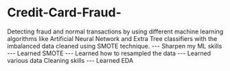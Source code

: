 # Credit-Card-Fraud-

Detecting fraud and normal transactions by using different machine learning algorithms like Artificial Neural Network and Extra Tree classifiers with the imbalanced data cleaned using SMOTE technique.
--- Sharpen my ML skills
--- Learned SMOTE 
--- Learned how to resampled the data
--- Learned various data Cleaning skills
--- Learned EDA
